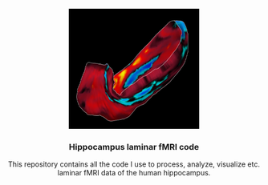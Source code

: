 <br />
<div align="center">
  <a>
    <img src="/logo/logo.png" alt="Logo" width="260" height="240">
  </a>

  <h3 align="center">Hippocampus laminar fMRI code</h3>

  <p align="center">This repository contains all the code I use to process, analyze, visualize etc. laminar fMRI data of the human hippocampus.
  </p>
</div>
<!--- 
* To obtain the results as shown in Fig. 1A-G run ```create_results/VPF_create_subject_average_surface_results.m```.
* To obtain the results as shown in Fig. 1H-J run ```create_results/VPF_angio_group_results.m```.
* To obtain the results as shown in Fig. 2 and 3 run ```stats/VPF_LMM_check_main_effect.m```.
* For Fig. 4 run ```plotting/VPF_plot_masked_vs_no_masked.m```.
* Run ```plotting/VPF_plot_subject_average_layer_results.m``` to get layer profiles in Fig. 5. Folder and unfolded metrics can be obtained with ```plotting/VPF_plot_MRI_metric_folded.m```.
* For Fig. 6 run ```plotting/VPF_plot_Weisskoff_test_results.m```.
* Run ```stats/VPF_compare_contrasts.R``` to compare layer profiles of memory > math vs. pre > post.
-->




